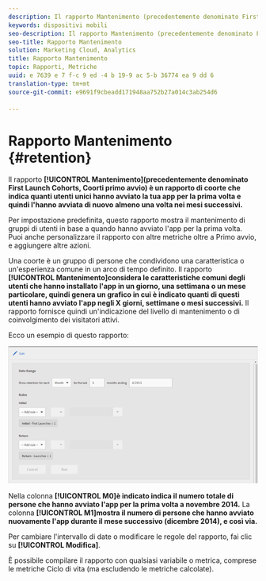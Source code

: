 ```yaml
---
description: Il rapporto Mantenimento (precedentemente denominato First Launch Cohorts, Coorti primo avvio) è un rapporto di coorte che indica quanti utenti unici hanno avviato la tua app per la prima volta e quindi l'hanno avviata di nuovo almeno una volta nei mesi successivi.
keywords: dispositivi mobili
seo-description: Il rapporto Mantenimento (precedentemente denominato First Launch Cohorts, Coorti primo avvio) è un rapporto di coorte che indica quanti utenti unici hanno avviato la tua app per la prima volta e quindi l'hanno avviata di nuovo almeno una volta nei mesi successivi.
seo-title: Rapporto Mantenimento
solution: Marketing Cloud, Analytics
title: Rapporto Mantenimento
topic: Rapporti, Metriche
uuid: e 7639 e 7 f-c 9 ed -4 b 19-9 ac 5-b 36774 ea 9 dd 6
translation-type: tm+mt
source-git-commit: e9691f9cbeadd171948aa752b27a014c3ab254d6

---
```



# Rapporto Mantenimento {#retention}

Il rapporto **[!UICONTROL Mantenimento](precedentemente denominato First Launch Cohorts, Coorti primo avvio) è un rapporto di coorte che indica quanti utenti unici hanno avviato la tua app per la prima volta e quindi l'hanno avviata di nuovo almeno una volta nei mesi successivi.**

Per impostazione predefinita, questo rapporto mostra il mantenimento di gruppi di utenti in base a quando hanno avviato l'app per la prima volta. Puoi anche personalizzare il rapporto con altre metriche oltre a Primo avvio, e aggiungere altre azioni.

Una coorte è un gruppo di persone che condividono una caratteristica o un'esperienza comune in un arco di tempo definito. Il rapporto **[!UICONTROL Mantenimento]considera le caratteristiche comuni degli utenti che hanno installato l'app in un giorno, una settimana o un mese particolare, quindi genera un grafico in cui è indicato quanti di questi utenti hanno avviato l'app negli X giorni, settimane o mesi successivi.** Il rapporto fornisce quindi un'indicazione del livello di mantenimento o di coinvolgimento dei visitatori attivi.

Ecco un esempio di questo rapporto:

![](assets/report_retention_edit.png)

Nella colonna **[!UICONTROL M0]è indicato indica il numero totale di persone che hanno avviato l'app per la prima volta a novembre 2014.** La colonna **[!UICONTROL M1]mostra il numero di persone che hanno avviato nuovamente l'app durante il mese successivo (dicembre 2014), e così via.**

Per cambiare l'intervallo di date o modificare le regole del rapporto, fai clic su **[!UICONTROL Modifica]**.

È possibile compilare il rapporto con qualsiasi variabile o metrica, comprese le metriche Ciclo di vita (ma escludendo le metriche calcolate).
